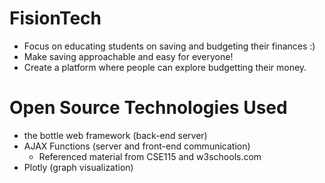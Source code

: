 # FisionTech
- Focus on educating students on saving and budgeting their finances :)
- Make saving approachable and easy for everyone!
- Create a platform where people can explore budgetting their money.
# Open Source Technologies Used
- the bottle web framework (back-end server)
- AJAX Functions (server and front-end communication)
    - Referenced material from CSE115 and w3schools.com
- Plotly (graph visualization)
